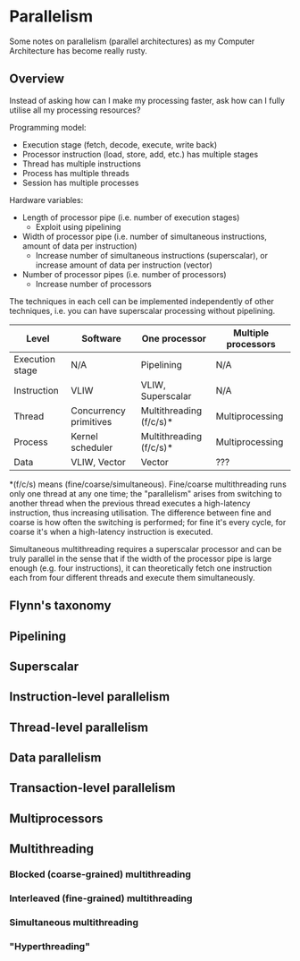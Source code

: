 # Parallelism

Some notes on parallelism (parallel architectures) as my Computer
Architecture has become really rusty.

## Overview

Instead of asking how can I make my processing faster, ask how can I
fully utilise all my processing resources?

Programming model:
- Execution stage (fetch, decode, execute, write back)
- Processor instruction (load, store, add, etc.) has multiple stages
- Thread has multiple instructions
- Process has multiple threads
- Session has multiple processes

Hardware variables:
- Length of processor pipe (i.e. number of execution stages)
   - Exploit using pipelining
- Width of processor pipe (i.e. number of simultaneous instructions,
amount of data per instruction)
   - Increase number of simultaneous instructions (superscalar), or
     increase amount of data per instruction (vector)
- Number of processor pipes (i.e. number of processors)
   - Increase number of processors

The techniques in each cell can be implemented independently of other
techniques, i.e. you can have superscalar processing without pipelining.

Level           | Software               | One processor                | Multiple processors
---             | ---                    | ---                          | ---
Execution stage | N/A                    | Pipelining                   | N/A
Instruction     | VLIW                   | VLIW, Superscalar            | N/A
Thread          | Concurrency primitives | Multithreading (f/c/s)*      | Multiprocessing
Process         | Kernel scheduler       | Multithreading (f/c/s)*      | Multiprocessing
Data            | VLIW, Vector           | Vector                       | ???

*(f/c/s) means (fine/coarse/simultaneous). Fine/coarse multithreading
runs only one thread at any one time; the "parallelism" arises from
switching to another thread when the previous thread executes a
high-latency instruction, thus increasing utilisation. The difference
between fine and coarse is how often the switching is performed; for
fine it's every cycle, for coarse it's when a high-latency instruction
is executed.

Simultaneous multithreading requires a superscalar processor and can be
truly parallel in the sense that if the width of the processor pipe is
large enough (e.g. four instructions), it can theoretically fetch
one instruction each from four different threads and execute them
simultaneously.

## Flynn's taxonomy

## Pipelining

## Superscalar

## Instruction-level parallelism

## Thread-level parallelism

## Data parallelism

## Transaction-level parallelism

## Multiprocessors

## Multithreading

### Blocked (coarse-grained) multithreading

### Interleaved (fine-grained) multithreading

### Simultaneous multithreading

### "Hyperthreading"
